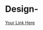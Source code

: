 # Design-

[Your Link Here](https://www.canva.com/design/DAFMGxtVtkU/kxwVctdayrYzPsgnF7yT4w/view?website#4)
